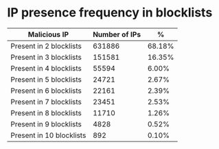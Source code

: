 # IP presence frequency in blocklists
| Malicious IP | Number of IPs | % |
|----|----|----|
| Present in 2 blocklists | 631886 | 68.18% |
| Present in 3 blocklists | 151581 | 16.35% |
| Present in 4 blocklists | 55594 | 6.00% |
| Present in 5 blocklists | 24721 | 2.67% |
| Present in 6 blocklists | 22161 | 2.39% |
| Present in 7 blocklists | 23451 | 2.53% |
| Present in 8 blocklists | 11710 | 1.26% |
| Present in 9 blocklists | 4828 | 0.52% |
| Present in 10 blocklists | 892 | 0.10% |
